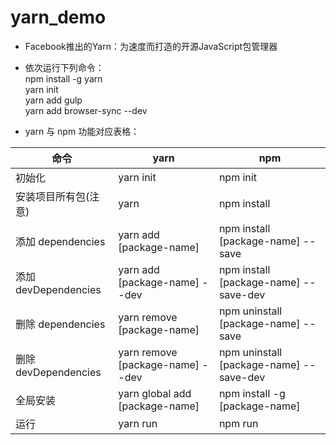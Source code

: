 # yarn_demo
* Facebook推出的Yarn：为速度而打造的开源JavaScript包管理器

* 依次运行下列命令：  
npm install -g yarn    
yarn init       
yarn add gulp    
yarn add browser-sync --dev    

* yarn 与 npm 功能对应表格：

命令 | yarn | npm
--- | --- | ---
初始化 | yarn init | npm init
安装项目所有包(注意) | yarn | npm install
添加 dependencies | yarn add [package-name]  | npm install [package-name] --save
添加 devDependencies | yarn add [package-name] --dev | npm install [package-name] --save-dev
删除 dependencies | yarn remove [package-name]  | npm uninstall [package-name] --save
删除 devDependencies | yarn remove [package-name] --dev | npm uninstall [package-name] --save-dev
全局安装 | yarn global add [package-name] | npm install -g [package-name]
运行 | yarn run | npm run
  
